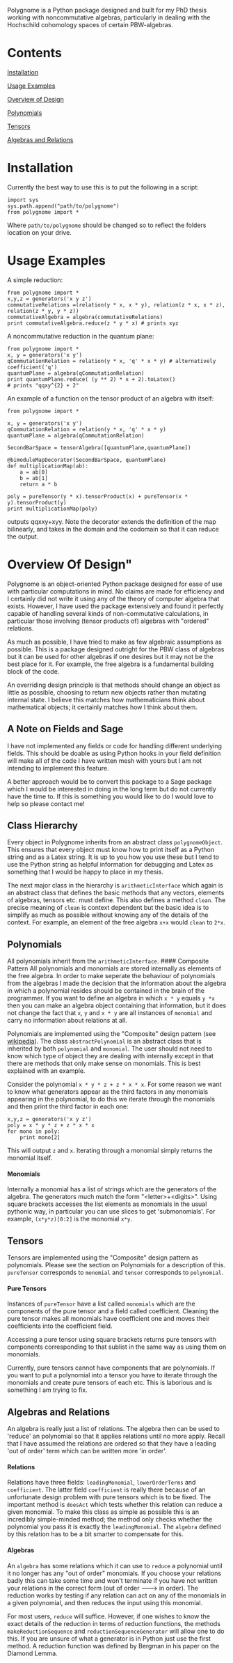 Polygnome is a Python package designed and built for my PhD thesis working with noncommutative algebras,
particularly in dealing with the Hochschild cohomology spaces of certain PBW-algebras.

# Contents

[Installation](#installation)

[Usage Examples](#usage-examples)

[Overview of Design](#overview-of-design)

[Polynomials](#polynomials)

[Tensors](#tensors)

[Algebras and Relations](#algebras-and-relations)

# Installation <a name="installation"></a>

Currently the best way to use this is to put the following in a script:

	import sys
	sys.path.append("path/to/polygnome")
	from polygnome import *

Where `path/to/polygnome` should be changed so to reflect the folders location on your drive.

# Usage Examples <a name="usage-examples"></a>
A simple reduction:

	from polygnome import *
	x,y,z = generators('x y z')
	commutativeRelations =(relation(y * x, x * y), relation(z * x, x * z), relation(z * y, y * z))
	commutativeAlgebra = algebra(commutativeRelations)
	print commutativeAlgebra.reduce(z * y * x) # prints xyz


A noncommutative reduction in the quantum plane:
	
	from polygnome import *
	x, y = generators('x y')
	qCommutationRelation = relation(y * x, 'q' * x * y) # alternatively coefficient('q')
	quantumPlane = algebra(qCommutationRelation)
	print quantumPlane.reduce( (y ** 2) * x + 2).toLatex() 
	# prints "qqxy^{2} + 2"

An example of a function on the tensor product of an algebra with itself:

	from polygnome import *

	x, y = generators('x y')
	qCommutationRelation = relation(y * x, 'q' * x * y)
	quantumPlane = algebra(qCommutationRelation)
	
	SecondBarSpace = tensorAlgebra([quantumPlane,quantumPlane])

	@bimoduleMapDecorator(SecondBarSpace, quantumPlane)
	def multiplicationMap(ab):
		a = ab[0]
		b = ab[1]
		return a * b
	
	poly = pureTensor(y * x).tensorProduct(x) + pureTensor(x * y).tensorProduct(y) 
	print multiplicationMap(poly)
outputs qqxxy+xyy. Note the decorator extends the definition of the map bilinearly, and takes in
the domain and the codomain so that it can reduce the output.

# Overview Of Design" <a name="overview-of-design"></a>

Polygnome is an object-oriented Python package designed for ease of use with
particular computations in mind. No claims are made for efficiency and I
certainly did not write it using any of the theory of computer algebra that
exists. However, I have used the package extensively and found it perfectly
capable of handling several kinds of non-commutative calculations, in particular
those involving (tensor products of) algebras with "ordered" relations. 

As much as possible, I have tried to make as few algebraic assumptions as
possible. This is a package designed outright for the PBW class of algebras but
it can be used for other algebras if one desires but it may not be the best
place for it. For example, the free algebra is a fundamental building block of
the code.

An overriding design principle is that methods should change an object as little
as possible, choosing to return new objects rather than mutating internal state.
I believe this matches how mathematicians think about mathematical objects; it
certainly matches how I think about them.

## A Note on Fields and Sage 

I have not implemented any fields or code for handling different underlying
fields. This should be doable as using Python hooks in your field definition
will make all of the code I have written mesh with yours but I am not intending
to implement this feature.

A better approach would be to convert this package to a Sage package which I
would be interested in doing in the long term but do not currently have the time
to. If this is something you would like to do I would love to help so please
contact me!


## Class Hierarchy

Every object in Polygnome inherits from an abstract class `polygnomeObject`.
This ensures that every object must know how to print itself as a Python string
and as a Latex string. It is up to you how you use these but I tend to use the
Python string as helpful information for debugging and Latex as something that I
would be happy to place in my thesis.


The next major class in the hierarchy is `arithmeticInterface` which again is an
abstract class that defines the basic methods that any vectors, elements of
algebras, tensors etc. must define. This also defines a method `clean`. The
precise meaning of `clean` is context dependent but the basic idea is to
simplify as much as possible without knowing any of the details of the context.
For example, an element of the free algebra `x+x` would `clean` to `2*x`. 

## Polynomials  <a name="polynomials"></a> 

All polynomials inherit from the `arithmeticInterface`.  #### Composite Pattern
All polynomials and monomials are stored internally as elements of the free
algebra. In order to make seperate the behaviour of polynomials from the
algebras I made the decision that the information about the algebra in which a
polynomial resides should be contained in the brain of the programmer. If you
want to define an algebra in which `x * y` equals `y *x` then you can make an
algebra object containing that information, but it does not change the fact
that `x`, `y` and `x * y` are all instances of `monomial` and carry no
information about relations at all.

Polynomials are implemented using the "Composite" design pattern (see
[wikipedia](https://en.wikipedia.org/wiki/Composite_pattern)).  The class
`abstractPolynomial` is an abstract class that is inherited by both `polynomial`
and `monomial`. The user should not need to know which type of object they are
dealing with internally except in that there are methods that only make sense on
monomials. This is best explained with an example.

Consider the polynomial `x * y * z + z * x * x`. For some reason we want to know
what generators appear as the third factors in any monomials appearing in the
polynomial, to do this we iterate through the monomials and then print the third
factor in each one:
```
x,y,z = generators('x y z')
poly = x * y * z + z * x * x
for mono in poly:
	print mono[2]
```
This will output `z` and `x`. Iterating through a monomial simply returns the monomial itself.

#### Monomials 

Internally a monomial has a list of strings which are the generators of the
algebra. The generators much match the form "\<letter>+\<digits>".  Using
square brackets accesses the list elements as monomials in the usual pythonic
way, in particular you can use slices to get 'submonomials'. For example,
`(x*y*z)[0:2]` is the monomial `x*y`. 

## Tensors <a name="tensors"></a> 

Tensors are implemented using the "Composite" design pattern as polynomials.
Please see the section on Polynomials for a description of this. `pureTensor`
corresponds to `monomial` and `tensor` corresponds to `polynomial`.


#### Pure Tensors 

Instances of `pureTensor` have a list called `monomials` which are the
components of the pure tensor and a field called coefficient. Cleaning the pure
tensor makes all monomials have coefficient one and moves their coefficients
into the coefficient field. 

Accessing a pure tensor using square brackets returns pure tensors with
components corresponding to that sublist in the same way as using them on
monomials.

Currently, pure tensors cannot have components that are polynomials. If you want
to put a polynomial into a tensor you have to iterate through the monomials and
create pure tensors of each etc. This is laborious and is something I am trying
to fix. 

## Algebras and Relations <a name="algebras-and-relations"></a> 

An algebra is really just a list of relations. The algebra then can be used to
'reduce' an polynomial so that it applies relations until no more apply. Recall
that I have assumed the relations are ordered so that they have a leading 'out
of order' term which can be written more 'in order'.

#### Relations 

Relations have three fields: `leadingMonomial`, `lowerOrderTerms` and
`coefficient`. The latter field `coefficient` is really there because of an
unfortunate design problem with pure tensors which is to be fixed. The
important method is `doesAct` which tests whether this relation can reduce a
given monomial. To make this class as simple as possible this is an incredibly
simple-minded method; the method only checks whether the polynomial you pass it
is exactly the `leadingMonomial`.  The `algebra` defined by this relation has
to be a bit smarter to compensate for this.

#### Algebras 

An `algebra` has some relations which it can use to `reduce` a polynomial until
it no longer has any "out of order" monomials. If you choose your relations
badly this can take some time and won't terminate if you have not written your
relations in the correct form (out of order ---> in order). The reduction works
by testing if any relation can act on any of the monomials in a given
polynomial, and then reduces the input using this monomial.

For most users, `reduce` will suffice. However, if one wishes to know the exact
details of the reduction in terms of reduction functions, the methods
`makeReductionSequence` and `reductionSequenceGenerator` will allow one to do
this. If you are unsure of what a generator is in Python just use the first
method. A reduction function was defined by Bergman in his paper on the Diamond
Lemma.


	
